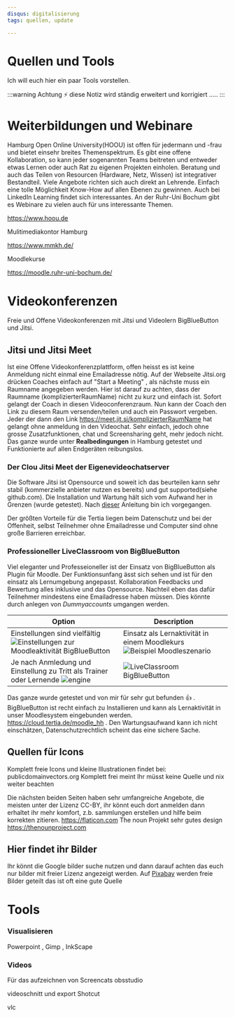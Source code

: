 ```yaml
---
disqus: digitalisierung
tags: quellen, update

---
```


# Quellen und Tools
Ich will euch hier ein paar Tools vorstellen. 

:::warning
Achtung :zap: diese Notiz wird ständig erweitert und korrigiert .....
:::

# Weiterbildungen und Webinare

Hamburg Open Online University(HOOU) ist offen für jedermann und -frau und bietet einsehr breites Themenspektrum. Es gibt eine offene Kollaboration, so kann jeder sogenannten Teams beitreten und entweder etwas Lernen oder auch Rat zu eigenen Projekten einholen. Beratung und auch das Teilen von Resourcen (Hardware, Netz, Wissen) ist integrativer Bestandteil. Viele Angebote richten sich auch direkt an Lehrende. Einfach eine tolle Möglichkeit Know-How auf allen Ebenen zu gewinnen. Auch bei LinkedIn Learning findet sich interessantes.
An der Ruhr-Uni Bochum gibt es Webinare zu vielen auch für uns interessante Themen. 

https://www.hoou.de

Mulitimediakontor Hamburg

https://www.mmkh.de/

Moodlekurse

https://moodle.ruhr-uni-bochum.de/

# Videokonferenzen

Freie und Offene Videokonferenzen mit Jitsi und Videolern BigBlueButton und Jitsi.

## Jitsi und Jitsi **Meet** 

Ist eine Offene Videokonferenzplattform, offen heisst es ist keine Anmeldung nicht einmal eine Emailadresse nötig. Auf der Webseite Jitsi.org drücken Coaches einfach auf "Start a Meeting" , als nächste muss ein Raumname angegeben werden. Hier ist darauf zu achten, dass der Raumname (komplizierterRaumName) nicht zu kurz und einfach ist. Sofort gelangt der Coach in diesen Videoconferenzraum. Nun kann der Coach den Link zu diesem Raum versenden/teilen und auch ein Passwort vergeben. Jeder der dann den Link https://meet.jit.si/komplizierterRaumName hat gelangt ohne anmeldung in den Videochat. Sehr einfach, jedoch ohne grosse Zusatzfunktionen, chat und Screensharing geht, mehr jedoch nicht. Das ganze wurde unter **Realbedingungen** in Hamburg getestet und Funktionierte auf allen Endgeräten reibungslos.

### Der Clou **Jitsi Meet** der Eigenevideochatserver

Die Software Jitsi ist Opensource und soweit ich das beurteilen kann sehr stabil (kommerzielle anbieter nutzen es bereits) und gut supported(siehe github.com). Die Installation und Wartung hält sich vom Aufwand her in Grenzen (wurde getestet). Nach [dieser](https://t3n.de/news/jitsi-meet-server-aufsetzen-1274317/) Anleitung bin ich vorgegangen. 

Der größten Vorteile für die Tertia liegen beim Datenschutz und bei der Offenheit, selbst Teilnehmer ohne Emailadresse und Computer sind ohne große Barrieren erreichbar.


### Professioneller LiveClassroom von BigBlueButton

Viel eleganter und Professeioneller ist der Einsatz von BigBlueButton als Plugin für Moodle. Der Funktionsunfang ässt sich sehen und ist für den einsatz als Lernumgebung angepasst. Kollaboration Feedbacks und Bewertung alles inklusive und das Opensource. Nachteil eben das dafür Teilnehmer mindestens eine Emailadresse haben müssen. Dies könnte durch anlegen von *Dummyaccounts* umgangen werden. 

| Option | Description |
| ------ | ----------- |
| Einstellungen sind vielfältig ![Einstellungen zur Moodleaktivität BigBlueButton](https://www.da-da.me/wp-content/uploads/2020/07/bigBlueButton_Aktivität_in_Moodle.png)   | Einsatz als Lernaktivität in einem Moodlekurs ![Beispiel Moodleszenario](https://www.da-da.me/wp-content/uploads/2020/07/bigBlueButton_Aktivität_in_Moodle2.png) |
| Je nach Anmledung und Einstellung zu Tritt als Trainer oder Lernende ![engine](https://www.da-da.me/wp-content/uploads/2020/07/bigBlueButton_VideoCoaching_LiveCLassroom-e1594485636580.png) | ![LiveClassroom BigBlueButton](https://www.da-da.me/wp-content/uploads/2020/07/bigBlueButton_LiveClassroom.png) |
Das ganze wurde getestet und von mir für sehr gut befunden :+1: . BigBlueButton ist recht einfach zu Installieren und kann als Lernaktivität in unser Moodlesystem eingebunden werden. https://cloud.tertia.de/moodle_hh . Den Wartungsaufwand kann ich nicht einschätzen, Datenschutzrechtlich scheint das eine sichere Sache. 




## Quellen für Icons

Komplett freie Icons und kleine Illustrationen findet bei:
publicdomainvectors.org
Komplett frei meint Ihr müsst keine Quelle und nix weiter beachten

Die nächsten beiden Seiten haben sehr umfangreiche Angebote, die meisten unter der Lizenz CC-BY, ihr könnt euch dort anmelden dann erhaltet ihr mehr komfort, z.b. sammlungen erstellen und hilfe beim korrekten zitieren. 
https://flaticon.com
The noun Projekt sehr gutes design 
https://thenounproject.com


## Hier findet ihr Bilder
Ihr könnt die Google bilder suche nutzen und dann darauf achten das euch nur bilder mit freier Lizenz angezeigt werden.
Auf [Pixabay](https://pixabay.com) werden freie Bilder geteilt das ist oft eine gute Quelle


# Tools

### Visualisieren
Powerpoint , Gimp , InkScape


### Videos
Für das aufzeichnen von Screencats
obsstudio


videoschnitt und export
Shotcut


vlc
